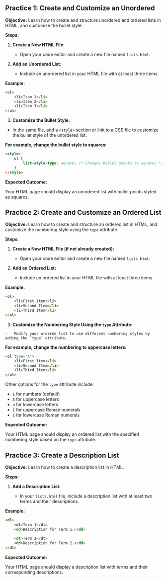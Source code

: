 ## **Practice 1: Create and Customize an Unordered**

**Objective:** Learn how to create and structure unordered and ordered lists in HTML, and customize the bullet style.

**Steps:**

1.  **Create a New HTML File:**
    
    -   Open your code editor and create a new file named `lists.html`.
2.  **Add an Unordered List:**
    
    -   Include an unordered list in your HTML file with at least three items.

**Example:**
```html
<ul>
    <li>Item 1</li>
    <li>Item 2</li>
    <li>Item 3</li>
</ul>
```

3. **Customize the Bullet Style:**

-   In the same file, add a `<style>` section or link to a CSS file to customize the bullet style of the unordered list.

**For example, change the bullet style to squares:**
```html
<style>
    ul {
        list-style-type: square; /* Changes bullet points to squares */
    }
</style>
```
**Expected Outcome:**

Your HTML page should display an unordered list with bullet points styled as squares.

## **Practice 2: Create and Customize an Ordered List**

**Objective:** Learn how to create and structure an ordered list in HTML, and customize the numbering style using the `type` attribute.

**Steps:**

1.  **Create a New HTML File (if not already created):**
    
    -   Open your code editor and create a new file named `lists.html`.
2.  **Add an Ordered List:**
    
    -   Include an ordered list in your HTML file with at least three items.

**Example:**
```html
<ol>
    <li>First Item</li>
    <li>Second Item</li>
    <li>Third Item</li>
</ol>
```

  3.  **Customize the Numbering Style Using the `type` Attribute:**
    
    -   Modify your ordered list to use different numbering styles by adding the `type` attribute.
        
**For example, change the numbering to uppercase letters:**
```html
<ol type="A">
    <li>First Item</li>
    <li>Second Item</li>
    <li>Third Item</li>
</ol>
```
Other options for the `type` attribute include:

-   `1` for numbers (default)
-   `A` for uppercase letters
-   `a` for lowercase letters
-   `I` for uppercase Roman numerals
-   `i` for lowercase Roman numerals

**Expected Outcome:**

Your HTML page should display an ordered list with the specified numbering style based on the `type` attribute.

## **Practice 3: Create a Description List**

**Objective:** Learn how to create a description list in HTML.

**Steps:**

1.  **Add a Description List:**
    
    -   In your `lists.html` file, include a description list with at least two terms and their descriptions.

**Example:**
```html
<dl>
    <dt>Term 1</dt>
    <dd>Description for Term 1.</dd>
    
    <dt>Term 2</dt>
    <dd>Description for Term 2.</dd>
</dl>
```
**Expected Outcome:**

Your HTML page should display a description list with terms and their corresponding descriptions.
<!--stackedit_data:
eyJoaXN0b3J5IjpbLTQ5MzczMzc2OV19
-->